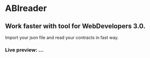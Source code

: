 # ABIreader

## Work faster with tool for WebDevelopers 3.0.
Import your json file and read your contracts in fast way.

### Live preview:  ...